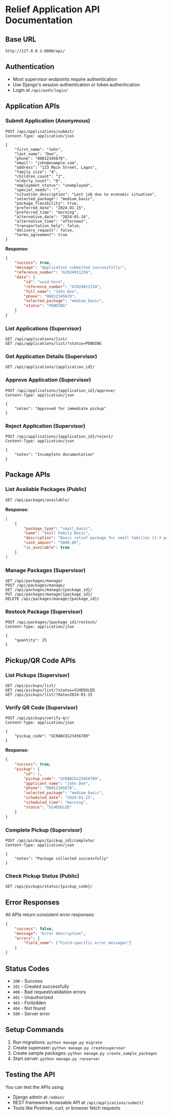 # Relief Application API Documentation

## Base URL
```
http://127.0.0.1:8000/api/
```

## Authentication
- Most supervisor endpoints require authentication
- Use Django's session authentication or token authentication
- Login at `/api/auth/login/`

## Application APIs

### Submit Application (Anonymous)
```http
POST /api/applications/submit/
Content-Type: application/json

{
    "first_name": "John",
    "last_name": "Doe",
    "phone": "08012345678",
    "email": "john@example.com",
    "address": "123 Main Street, Lagos",
    "family_size": "4",
    "children_count": "2",
    "elderly_count": "0",
    "employment_status": "unemployed",
    "special_needs": "",
    "situation_description": "Lost job due to economic situation",
    "selected_package": "medium_basic",
    "package_flexibility": true,
    "preferred_date": "2024-01-15",
    "preferred_time": "morning",
    "alternative_date": "2024-01-16",
    "alternative_time": "afternoon",
    "transportation_help": false,
    "delivery_request": false,
    "terms_agreement": true
}
```

**Response:**
```json
{
    "success": true,
    "message": "Application submitted successfully!",
    "reference_number": "GCR24011234",
    "data": {
        "id": "uuid-here",
        "reference_number": "GCR24011234",
        "full_name": "John Doe",
        "phone": "08012345678",
        "selected_package": "medium_basic",
        "status": "PENDING"
    }
}
```

### List Applications (Supervisor)
```http
GET /api/applications/list/
GET /api/applications/list/?status=PENDING
```

### Get Application Details (Supervisor)
```http
GET /api/applications/{application_id}/
```

### Approve Application (Supervisor)
```http
POST /api/applications/{application_id}/approve/
Content-Type: application/json

{
    "notes": "Approved for immediate pickup"
}
```

### Reject Application (Supervisor)
```http
POST /api/applications/{application_id}/reject/
Content-Type: application/json

{
    "notes": "Incomplete documentation"
}
```

## Package APIs

### List Available Packages (Public)
```http
GET /api/packages/available/
```

**Response:**
```json
[
    {
        "package_type": "small_basic",
        "name": "Small Family Basic",
        "description": "Basic relief package for small families (1-3 people)",
        "cash_amount": "5000.00",
        "is_available": true
    }
]
```

### Manage Packages (Supervisor)
```http
GET /api/packages/manage/
POST /api/packages/manage/
GET /api/packages/manage/{package_id}/
PUT /api/packages/manage/{package_id}/
DELETE /api/packages/manage/{package_id}/
```

### Restock Package (Supervisor)
```http
POST /api/packages/{package_id}/restock/
Content-Type: application/json

{
    "quantity": 25
}
```

## Pickup/QR Code APIs

### List Pickups (Supervisor)
```http
GET /api/pickups/list/
GET /api/pickups/list/?status=SCHEDULED
GET /api/pickups/list/?date=2024-01-15
```

### Verify QR Code (Supervisor)
```http
POST /api/pickups/verify-qr/
Content-Type: application/json

{
    "pickup_code": "GCRABCD123456789"
}
```

**Response:**
```json
{
    "success": true,
    "pickup": {
        "id": 1,
        "pickup_code": "GCRABCD123456789",
        "applicant_name": "John Doe",
        "phone": "08012345678",
        "selected_package": "medium_basic",
        "scheduled_date": "2024-01-15",
        "scheduled_time": "morning",
        "status": "SCHEDULED"
    }
}
```

### Complete Pickup (Supervisor)
```http
POST /api/pickups/{pickup_id}/complete/
Content-Type: application/json

{
    "notes": "Package collected successfully"
}
```

### Check Pickup Status (Public)
```http
GET /api/pickups/status/{pickup_code}/
```

## Error Responses

All APIs return consistent error responses:

```json
{
    "success": false,
    "message": "Error description",
    "errors": {
        "field_name": ["Field-specific error messages"]
    }
}
```

## Status Codes

- `200` - Success
- `201` - Created successfully
- `400` - Bad request/validation errors
- `401` - Unauthorized
- `403` - Forbidden
- `404` - Not found
- `500` - Server error

## Setup Commands

1. Run migrations: `python manage.py migrate`
2. Create superuser: `python manage.py createsuperuser`
3. Create sample packages: `python manage.py create_sample_packages`
4. Start server: `python manage.py runserver`

## Testing the API

You can test the APIs using:
- Django admin at `/admin/`
- REST framework browsable API at `/api/applications/submit/`
- Tools like Postman, curl, or browser fetch requests